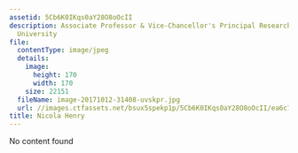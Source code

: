 ```yaml
---
assetid: 5Cb6K0IKqs0aY28O8oOcII
description: Associate Professor & Vice-Chancellor's Principal Research Fellow, RMIT
  University
file:
  contentType: image/jpeg
  details:
    image:
      height: 170
      width: 170
    size: 22151
  fileName: image-20171012-31408-uvskpr.jpg
  url: //images.ctfassets.net/bsux5spekp1p/5Cb6K0IKqs0aY28O8oOcII/ea6c77a509bd8bfb919a705c5d822621/image-20171012-31408-uvskpr.jpg
title: Nicola Henry
---
```

No content found